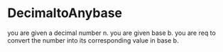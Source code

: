 # DecimaltoAnybase
you are given a decimal number n.
you are given base b.
you are req to convert the number into its corresponding value in base b.
